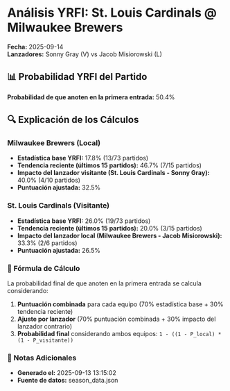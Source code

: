 # Análisis YRFI: St. Louis Cardinals @ Milwaukee Brewers

**Fecha:** 2025-09-14  
**Lanzadores:** Sonny Gray (V) vs Jacob Misiorowski (L)

## 📊 Probabilidad YRFI del Partido

**Probabilidad de que anoten en la primera entrada:** 50.4%

## 🔍 Explicación de los Cálculos

### Milwaukee Brewers (Local)
- **Estadística base YRFI:** 17.8% (13/73 partidos)
- **Tendencia reciente (últimos 15 partidos):** 46.7% (7/15 partidos)
- **Impacto del lanzador visitante (St. Louis Cardinals - Sonny Gray):** 40.0% (4/10 partidos)
- **Puntuación ajustada:** 32.5%

### St. Louis Cardinals (Visitante)
- **Estadística base YRFI:** 26.0% (19/73 partidos)
- **Tendencia reciente (últimos 15 partidos):** 20.0% (3/15 partidos)
- **Impacto del lanzador local (Milwaukee Brewers - Jacob Misiorowski):** 33.3% (2/6 partidos)
- **Puntuación ajustada:** 26.5%

### 📝 Fórmula de Cálculo

La probabilidad final de que anoten en la primera entrada se calcula considerando:
1. **Puntuación combinada** para cada equipo (70% estadística base + 30% tendencia reciente)
2. **Ajuste por lanzador** (70% puntuación combinada + 30% impacto del lanzador contrario)
3. **Probabilidad final** considerando ambos equipos: `1 - ((1 - P_local) * (1 - P_visitante))`

### 📌 Notas Adicionales

- **Generado el:** 2025-09-13 13:15:02
- **Fuente de datos:** season_data.json
